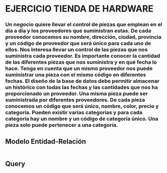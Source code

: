 # EJERCICIO TIENDA DE HARDWARE
### Un negocio quiere llevar el control de piezas que emplean en el día a día y los proveedores que suministran estas. De cada proveedor conocemos su nombre, dirección, ciudad, provincia y un código de proveedor que será único para cada uno de ellos. Nos interesa llevar un control de las piezas que nos suministra cada proveedor. Es importante conocer la cantidad de las diferentes piezas que nos suministra y en qué fecha lo hace. Tenga en cuenta que un mismo proveedor nos puede suministrar una pieza con el mismo código en diferentes fechas. El diseño de la base de datos debe permitir almacenar un histórico con todas las fechas y las cantidades que nos ha proporcionado un proveedor. Una misma pieza puede ser suministrada por diferentes proveedores. De cada pieza conocemos un código que será único, nombre, color, precio y categoría. Pueden existir varias categorías y para cada categoría hay un nombre y un código de categoría único. Una pieza solo puede pertenecer a una categoría.

## Modelo Entidad-Relación
<div>
  <img align="center" src="" />
</div>

## Query
<!-- CREATE TABLE IF NOT EXISTS providers (
	provider_code SERIAL PRIMARY KEY,
	name VARCHAR(40) NOT NULL,
	address VARCHAR(25) NOT NULL,
	city VARCHAR(40) NOT NULL,
	province VARCHAR(40) NOT NULL
);

CREATE TABLE IF NOT EXISTS categories (
	category_code SERIAL PRIMARY KEY,
	name VARCHAR(40) NOT NULL
);

CREATE TABLE IF NOT EXISTS parts (
	part_code SERIAL PRIMARY KEY,
	name VARCHAR(35) NOT NULL,
	color VARCHAR(20) NOT NULL,
	price NUMERIC(10,2) NOT NULL,
	category_code INT NOT NULL,
	
	FOREIGN KEY (category_code)
	REFERENCES categories(category_code)
);

CREATE TABLE IF NOT EXISTS purchase_order (
	order_id SERIAL PRIMARY KEY,
	amount INT NOT NULL,
	date DATE NOT NULL,
	time TIME WITH TIME ZONE NOT NULL,
	
	provider_code INT NOT NULL,
	part_code INT NOT NULL,
	
	FOREIGN KEY (provider_code)
	REFERENCES providers(provider_code),
	
	FOREIGN KEY (part_code)
	REFERENCES parts(part_code)
); -->